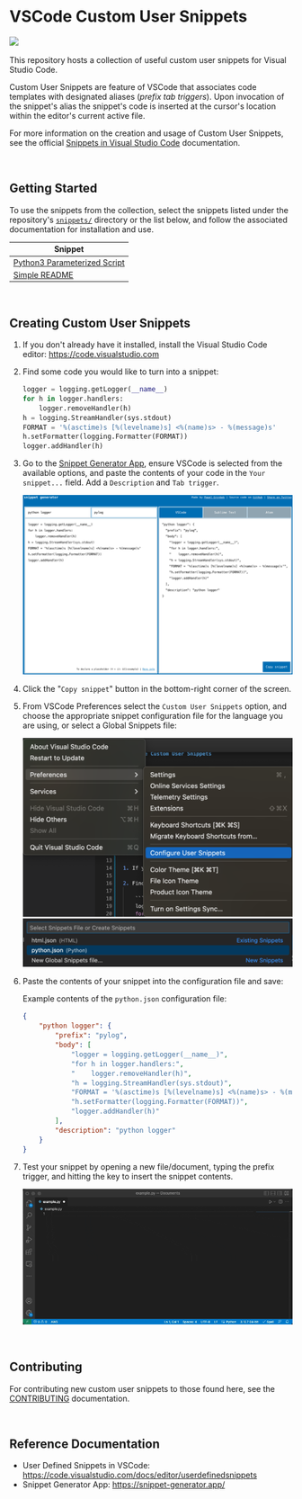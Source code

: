 # VSCode Custom User Snippets

![](https://shields.io./github/license/rearc/vscode-custom-user-snippets)

This repository hosts a collection of useful custom user snippets for Visual Studio Code.

Custom User Snippets are feature of VSCode that associates code templates with designated aliases (*prefix tab triggers*). Upon invocation of the snippet's alias the snippet's code is inserted at the cursor's location within the editor's current active file.

For more information on the creation and usage of Custom User Snippets, see the official [Snippets in Visual Studio Code](ttps://code.visualstudio.com/docs/editor/userdefinedsnippets)
documentation.

<br/>

## Getting Started
To use the snippets from the collection, select the snippets listed under the repository's [`snippets/`](./snippets/) directory or the list below, and follow the associated documentation for installation and use.

|Snippet|
|---
|[Python3 Parameterized Script](./snippets/python3-parameterized-script/README.md)|
|[Simple README](./snippets/markdown-basic-readme/README.md)

<br/>

## Creating Custom User Snippets

1. If you don't already have it installed, install the Visual Studio Code editor: https://code.visualstudio.com

2. Find some code you would like to turn into a snippet:

    ```python
    logger = logging.getLogger(__name__)
    for h in logger.handlers:
        logger.removeHandler(h)
    h = logging.StreamHandler(sys.stdout)
    FORMAT = '%(asctime)s [%(levelname)s] <%(name)s> - %(message)s'
    h.setFormatter(logging.Formatter(FORMAT))
    logger.addHandler(h)
    ```

3. Go to the [Snippet Generator App](https://snippet-generator.app/), ensure VSCode is selected from the available options, and paste the contents of your code in the `Your snippet...` field. Add a `Description` and `Tab trigger`.

    ![](./media/snippet-generator-example.png)

4. Click the "`Copy snippet`" button in the bottom-right corner of the screen.

5. From VSCode Preferences select the `Custom User Snippets` option, and choose the appropriate snippet configuration file for the language you are using, or select a Global Snippets file:


    ![](./media/custom-user-snippet-1.png)
    ![](./media/custom-user-snippet-2.png)

6. Paste the contents of your snippet into the configuration file and save:

    Example contents of the `python.json` configuration file:
    ```json
    {
        "python logger": {
            "prefix": "pylog",
            "body": [
                "logger = logging.getLogger(__name__)",
                "for h in logger.handlers:",
                "    logger.removeHandler(h)",
                "h = logging.StreamHandler(sys.stdout)",
                "FORMAT = '%(asctime)s [%(levelname)s] <%(name)s> - %(message)s'",
                "h.setFormatter(logging.Formatter(FORMAT))",
                "logger.addHandler(h)"
            ],
            "description": "python logger"
        }
    }    
    ```

7. Test your snippet by opening a new file/document, typing the prefix trigger, and hitting the <TAB> key to insert the snippet contents.


    ![](./media/snippet-invocation-example.gif)

<br/>

## Contributing
For contributing new custom user snippets to those found here, see the [CONTRIBUTING](./.github/CONTRIBUTING.md) documentation.

<br/>

## Reference Documentation
* User Defined Snippets in VSCode: https://code.visualstudio.com/docs/editor/userdefinedsnippets
* Snippet Generator App: https://snippet-generator.app/